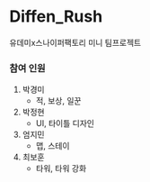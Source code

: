 # Diffen_Rush
유데미x스나이퍼팩토리 미니 팀프로젝트

### 참여 인원
1. 박경미
   * 적, 보상, 일꾼
3. 박정현
   * UI, 타이틀 디자인
5. 엄지민
   * 맵, 스테이
7. 최보훈
   * 타워, 타워 강화

